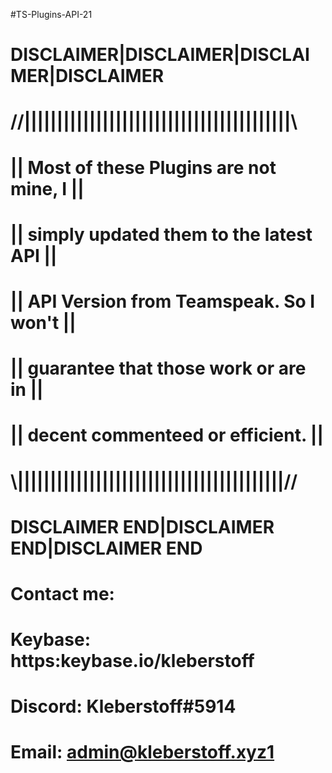 #TS-Plugins-API-21
#
# DISCLAIMER|DISCLAIMER|DISCLAIMER|DISCLAIMER
# //|||||||||||||||||||||||||||||||||||||||||\\
# || Most of these Plugins are not mine, I   ||
# || simply updated them to the latest API   ||
# || API Version from Teamspeak. So I won't  ||
# || guarantee that those work or are in     ||
# || decent commenteed or efficient.         ||
# \\|||||||||||||||||||||||||||||||||||||||||//
# DISCLAIMER END|DISCLAIMER END|DISCLAIMER END
#
# Contact me:
# Keybase: https:keybase.io/kleberstoff
# Discord: Kleberstoff#5914
# Email: admin@kleberstoff.xyz1
#
